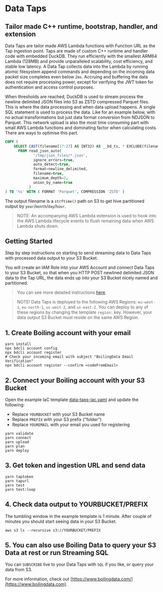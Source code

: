 # Data Taps

## Tailor made C++ runtime, bootstrap, handler, and extension

Data Taps are tailor made AWS Lambda functions with Function URL as the Tap ingestion point. Taps are made of custom C++ runtime and handler code with embedded DuckDB. They run efficiently with the smallest ARM64 Lambda (128MB) and provide unparalleled scalability, cost efficiency, and stable low latency. A Data Tap collects data into the Lambda by running atomic filesystem append commands and depending on the incoming data packet size completes even below `2ms`. Accruing and buffering the data does not require processing power, except for verifying the JWT token for authentication and access control purposes.

When thresholds are reached, DuckDB is used to stream process the newline delimited JSON files into S3 as ZSTD compressed Parquet files. This is where the data processing and when data upload happens. A single SQL statement is used to process the data. Like for an example below, with no actual transformations but just data format conversion from NDJSON to Parquet. This network upload is also the most time consuming part with small AWS Lambda functions and dominating factor when calculating costs. There are ways to optimise this part.

```sql
COPY (
    SELECT CAST(filename[17:27] AS INT32) AS __bd_ts, * EXCLUDE(filename)
      FROM read_json_auto(
             '/tmp/json_files/*.json',
             ignore_errors=true,
             auto_detect=true,
             format=newline_delimited,
             filename=true,
             maximum_depth=2,
             union_by_name=true
           )
) TO '%s' WITH ( FORMAT 'Parquet', COMPRESSION 'ZSTD' )
```

The output filename is a `strftime()` path on S3 to get hive partitioned output by `year`/`month`/`day`/`hour`.

> NOTE: An accompanying AWS Lambda extension is used to hook into the AWS Lambda lifecycle events to flush remaining data when AWS Lambda shuts down.

## Getting Started

Step by step instructions on starting to send streaming data to Data Taps with processed data output to your S3 Bucket.

You will create an IAM Role into your AWS Account and connect Data Taps to your S3 Bucket, so that when you HTTP POST newlined delimited JSON data to the Tap URL, the data ends up into your S3 Bucket nicely named and partitioned.

> You can see more detailed instructions [here](https://github.com/boilingdata/boilingdata-bdcli/blob/main/ONBOARDING.md).

> NOTE! Data Taps is deployed to the following AWS Regions: `eu-west-1`, `eu-north-1`, `us-west-2`, and `us-east-2`. You can deploy to any of these regions by changing the template `region:` key. However, your data output S3 Bucket must reside on the same AWS Region.

## 1. Create Boiling account with your email

```shell
yarn install
npx bdcli account config
npx bdcli account register
# Check your incoming email with subject "BoilingData Email Verification"
npx bdcli account register --confirm <codeFromEmail>
```

## 2. Connect your Boiling account with your S3 Bucket

Open the example IaC template [data-taps-iac.yaml](data-taps-iac.yaml) and update the following:

- Replace `YOURBUCKET` with your S3 Bucket name
- Replace `PREFIX` with your S3 prefix ("folder")
- Replace `YOUREMAIL` with your email you used for registering

```shell
yarn validate
yarn connect
yarn upload
yarn plan
yarn deploy
```

## 3. Get token and ingestion URL and send data

```shell
yarn taptoken
yarn tapurl
yarn test
yarn test:loop
```

## 4. Check data output to YOURBUCKET/PREFIX

The tumbling window in the example template is 1 minute. After couple of minutes you should start seeing data in your S3 Bucket.

```shell
aws s3 ls --recursive s3://YOURBUCKET/PREFIX
```

## 5. You can also use Boiling Data to query your S3 Data at rest or run Streaming SQL

You can `SUBSCRIBE` live to your Data Taps with `SQL` if you like, or query your data from S3.

For more information, check out [https://www.boilingdata.com/](https://www.boilingdata.com).
